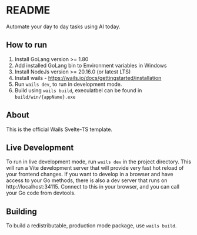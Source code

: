 # README

Automate your day to day tasks using AI today.

## How to run

1. Install GoLang version >= 1.80
2. Add installed GoLang bin to Environment variables in Windows
3. Install NodeJs version >= 20.16.0 (or latest LTS)
4. Install wails - https://wails.io/docs/gettingstarted/installation
5. Run `wails dev`, to run in development mode.
6. Build using `wails build`, execulatbel can be found in `build/win/{appName}.exe`

## About

This is the official Wails Svelte-TS template.

## Live Development

To run in live development mode, run `wails dev` in the project directory. This will run a Vite development
server that will provide very fast hot reload of your frontend changes. If you want to develop in a browser
and have access to your Go methods, there is also a dev server that runs on http://localhost:34115. Connect
to this in your browser, and you can call your Go code from devtools.

## Building

To build a redistributable, production mode package, use `wails build`.
